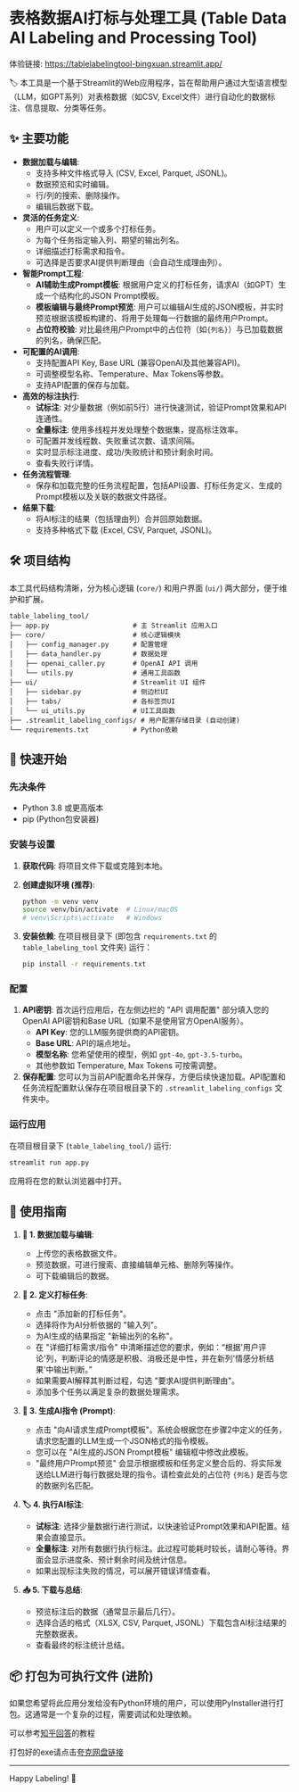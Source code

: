 # 表格数据AI打标与处理工具 (Table Data AI Labeling and Processing Tool)

体验链接: https://tablelabelingtool-bingxuan.streamlit.app/

🏷️ 本工具是一个基于Streamlit的Web应用程序，旨在帮助用户通过大型语言模型（LLM，如GPT系列）对表格数据（如CSV, Excel文件）进行自动化的数据标注、信息提取、分类等任务。

## ✨ 主要功能

* **数据加载与编辑**:
    * 支持多种文件格式导入 (CSV, Excel, Parquet, JSONL)。
    * 数据预览和实时编辑。
    * 行/列的搜索、删除操作。
    * 编辑后数据下载。
* **灵活的任务定义**:
    * 用户可以定义一个或多个打标任务。
    * 为每个任务指定输入列、期望的输出列名。
    * 详细描述打标需求和指令。
    * 可选择是否要求AI提供判断理由（会自动生成理由列）。
* **智能Prompt工程**:
    * **AI辅助生成Prompt模板**: 根据用户定义的打标任务，请求AI（如GPT）生成一个结构化的JSON Prompt模板。
    * **模板编辑与最终Prompt预览**: 用户可以编辑AI生成的JSON模板，并实时预览根据该模板构建的、将用于处理每一行数据的最终用户Prompt。
    * **占位符校验**: 对比最终用户Prompt中的占位符（如`{列名}`）与已加载数据的列名，确保匹配。
* **可配置的AI调用**:
    * 支持配置API Key, Base URL (兼容OpenAI及其他兼容API)。
    * 可调整模型名称、Temperature、Max Tokens等参数。
    * 支持API配置的保存与加载。
* **高效的标注执行**:
    * **试标注**: 对少量数据（例如前5行）进行快速测试，验证Prompt效果和API连通性。
    * **全量标注**: 使用多线程并发处理整个数据集，提高标注效率。
    * 可配置并发线程数、失败重试次数、请求间隔。
    * 实时显示标注进度、成功/失败统计和预计剩余时间。
    * 查看失败行详情。
* **任务流程管理**:
    * 保存和加载完整的任务流程配置，包括API设置、打标任务定义、生成的Prompt模板以及关联的数据文件路径。
* **结果下载**:
    * 将AI标注的结果（包括理由列）合并回原始数据。
    * 支持多种格式下载 (Excel, CSV, Parquet, JSONL)。

## 🛠️ 项目结构

本工具代码结构清晰，分为核心逻辑 (`core/`) 和用户界面 (`ui/`) 两大部分，便于维护和扩展。

```
table_labeling_tool/
├── app.py                     # 主 Streamlit 应用入口
├── core/                      # 核心逻辑模块
│   ├── config_manager.py      # 配置管理
│   ├── data_handler.py        # 数据处理
│   ├── openai_caller.py       # OpenAI API 调用
│   └── utils.py               # 通用工具函数
├── ui/                        # Streamlit UI 组件
│   ├── sidebar.py             # 侧边栏UI
│   ├── tabs/                  # 各标签页UI
│   └── ui_utils.py            # UI工具函数
├── .streamlit_labeling_configs/ # 用户配置存储目录 (自动创建)
└── requirements.txt           # Python依赖
```

## 🚀 快速开始

### 先决条件

* Python 3.8 或更高版本
* pip (Python包安装器)

### 安装与设置

1.  **获取代码**:
    将项目文件下载或克隆到本地。

2.  **创建虚拟环境 (推荐)**:
    ```bash
    python -m venv venv
    source venv/bin/activate  # Linux/macOS
    # venv\Scripts\activate   # Windows
    ```

3.  **安装依赖**:
    在项目根目录下 (即包含 `requirements.txt` 的 `table_labeling_tool` 文件夹) 运行：
    ```bash
    pip install -r requirements.txt
    ```

### 配置

1.  **API密钥**:
    首次运行应用后，在左侧边栏的 "API 调用配置" 部分填入您的OpenAI API密钥和Base URL（如果不是使用官方OpenAI服务）。
    * **API Key**: 您的LLM服务提供商的API密钥。
    * **Base URL**: API的端点地址。
    * **模型名称**: 您希望使用的模型，例如 `gpt-4o`, `gpt-3.5-turbo`。
    * 其他参数如 Temperature, Max Tokens 可按需调整。
2.  **保存配置**:
    您可以为当前API配置命名并保存，方便后续快速加载。API配置和任务流程配置默认保存在项目根目录下的 `.streamlit_labeling_configs` 文件夹中。

### 运行应用

在项目根目录下 (`table_labeling_tool/`) 运行:
```bash
streamlit run app.py
```
应用将在您的默认浏览器中打开。

## 📖 使用指南

1.  **📁 1. 数据加载与编辑**:
    * 上传您的表格数据文件。
    * 预览数据，可进行搜索、直接编辑单元格、删除列等操作。
    * 可下载编辑后的数据。

2.  **🎯 2. 定义打标任务**:
    * 点击 "添加新的打标任务"。
    * 选择将作为AI分析依据的 "输入列"。
    * 为AI生成的结果指定 "新输出列的名称"。
    * 在 "详细打标需求/指令" 中清晰描述您的要求，例如：“根据'用户评论'列，判断评论的情感是积极、消极还是中性，并在新列'情感分析结果'中输出判断。”
    * 如果需要AI解释其判断过程，勾选 "要求AI提供判断理由"。
    * 添加多个任务以满足复杂的数据处理需求。

3.  **📝 3. 生成AI指令 (Prompt)**:
    * 点击 "向AI请求生成Prompt模板"。系统会根据您在步骤2中定义的任务，请求您配置的LLM生成一个JSON格式的指令模板。
    * 您可以在 "AI生成的JSON Prompt模板" 编辑框中修改此模板。
    * "最终用户Prompt预览" 会显示根据模板和任务定义整合后的、将实际发送给LLM进行每行数据处理的指令。请检查此处的占位符 `{列名}` 是否与您的数据列名匹配。

4.  **🏷️ 4. 执行AI标注**:
    * **试标注**: 选择少量数据行进行测试，以快速验证Prompt效果和API配置。结果会直接显示。
    * **全量标注**: 对所有数据行执行标注。此过程可能耗时较长，请耐心等待。界面会显示进度条、预计剩余时间及统计信息。
    * 如果出现标注失败的情况，可以展开错误详情查看。

5.  **📥 5. 下载与总结**:
    * 预览标注后的数据（通常显示最后几行）。
    * 选择合适的格式（XLSX, CSV, Parquet, JSONL）下载包含AI标注结果的完整数据表。
    * 查看最终的标注统计总结。

## 📦 打包为可执行文件 (进阶)

如果您希望将此应用分发给没有Python环境的用户，可以使用PyInstaller进行打包。这通常是一个复杂的过程，需要调试和处理依赖。

可以参考[知乎回答](https://zhuanlan.zhihu.com/p/695939376)的教程

打包好的exe请点击[夸克网盘链接](https://pan.quark.cn/s/530f167e617b)


---

Happy Labeling! 🎉